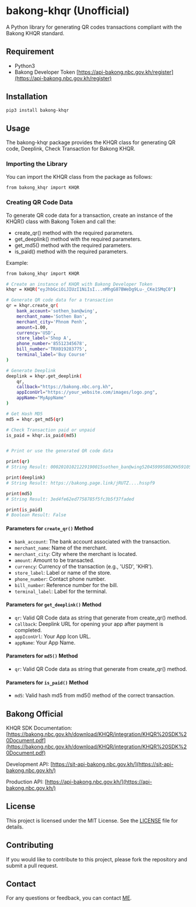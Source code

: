 # bakong-khqr (Unofficial)

A Python library for generating QR codes transactions compliant with the Bakong KHQR standard.

## Requirement

- Python3
- Bakong Developer Token [https://api-bakong.nbc.gov.kh/register](https://api-bakong.nbc.gov.kh/register)

## Installation

```bash
pip3 install bakong-khqr
```

## Usage

The bakong-khqr package provides the KHQR class for generating QR code, Deeplink, Check Transaction for Bakong KHQR.

### Importing the Library

You can import the KHQR class from the package as follows:

```bash
from bakong_khqr import KHQR
```

### Creating QR Code Data

To generate QR code data for a transaction, create an instance of the KHQR() class with Bakong Token and call the:

- create_qr() method with the required parameters.
- get_deeplink() method with the required parameters.
- get_md5() method with the required parameters.
- is_paid() method with the required parameters.

Example:

```bash
from bakong_khqr import KHQR

# Create an instance of KHQR with Bakong Developer Token
khqr = KHQR("eyJhbGciOiJIUzI1NiIsI...nMhgG87BWeDg9Lu-_CKe1SMqC0")

# Generate QR code data for a transaction
qr = khqr.create_qr(
    bank_account='sothen_ban@wing',
    merchant_name='Sothen Ban',
    merchant_city='Phnom Penh',
    amount=1.00,
    currency='USD',
    store_label='Shop A',
    phone_number='85512345678',
    bill_number='TRX019283775',
    terminal_label='Buy Course'
)

# Generate Deeplink
deeplink = khqr.get_deeplink(
    qr,
    callback="https://bakong.nbc.org.kh",
    appIconUrl="https://your_website.com/images/logo.png",
    appName="MyAppName"
)

# Get Hash MD5
md5 = khqr.get_md5(qr)

# Check Transaction paid or unpaid
is_paid = khqr.is_paid(md5)


# Print or use the generated QR code data

print(qr)
# String Result: 00020101021229190015sothen_ban@wing520459995802KH5910Sothen Ban6010Phnom Penh99170013172309296559054011530384062550112TRX0192837750211855156052270306Shop A0710Buy Course63040D95

print(deeplink)
# String Result: https://bakong.page.link/jRUTZ....hsspf9

print(md5)
# String Result: 3ed4fe62ed7758785f5fc3b5f37faded

print(is_paid)
# Boolean Result: False

```

#### Parameters for `create_qr()` Method

- `bank_account`: The bank account associated with the transaction.
- `merchant_name`: Name of the merchant.
- `merchant_city`: City where the merchant is located.
- `amount`: Amount to be transacted.
- `currency`: Currency of the transaction (e.g., 'USD', 'KHR').
- `store_label`: Label or name of the store.
- `phone_number`: Contact phone number.
- `bill_number`: Reference number for the bill.
- `terminal_label`: Label for the terminal.

#### Parameters for `get_deeplink()` Method

- `qr`: Valid QR Code data as string that generate from create_qr() method.
- `callback`: Deeplink URL for opening your app after payment is completed.
- `appIconUrl`: Your App Icon URL.
- `appName`: Your App Name.

#### Parameters for `md5()` Method

- `qr`: Valid QR Code data as string that generate from create_qr() method.

#### Parameters for `is_paid()` Method

- `md5`: Valid hash md5 from md5() method of the correct transaction.

## Bakong Official

KHQR SDK Documentation: [https://bakong.nbc.gov.kh/download/KHQR/integration/KHQR%20SDK%20Document.pdf](https://bakong.nbc.gov.kh/download/KHQR/integration/KHQR%20SDK%20Document.pdf)

Development API: [https://sit-api-bakong.nbc.gov.kh/](https://sit-api-bakong.nbc.gov.kh/)

Production API: [https://api-bakong.nbc.gov.kh/](https://api-bakong.nbc.gov.kh/)

## License

This project is licensed under the MIT License. See the [LICENSE](https://github.com/bsthen/bakong-khqr/blob/main/LICENSE) file for details.

## Contributing

If you would like to contribute to this project, please fork the repository and submit a pull request.

## Contact

For any questions or feedback, you can contact [ME](mailto:bansokthen@gmail.com).
